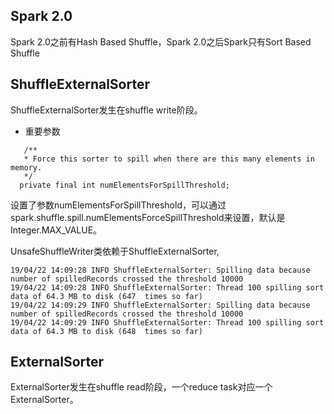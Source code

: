 Spark 2.0 
--
Spark 2.0之前有Hash Based Shuffle，Spark 2.0之后Spark只有Sort Based Shuffle

ShuffleExternalSorter
--
ShuffleExternalSorter发生在shuffle write阶段。

* 重要参数

```
   /**
   * Force this sorter to spill when there are this many elements in memory.
   */
  private final int numElementsForSpillThreshold;
  ```
设置了参数numElementsForSpillThreshold，可以通过spark.shuffle.spill.numElementsForceSpillThreshold来设置，默认是Integer.MAX_VALUE。

UnsafeShuffleWriter类依赖于ShuffleExternalSorter,


```
19/04/22 14:09:28 INFO ShuffleExternalSorter: Spilling data because number of spilledRecords crossed the threshold 10000
19/04/22 14:09:28 INFO ShuffleExternalSorter: Thread 100 spilling sort data of 64.3 MB to disk (647  times so far)
19/04/22 14:09:29 INFO ShuffleExternalSorter: Spilling data because number of spilledRecords crossed the threshold 10000
19/04/22 14:09:29 INFO ShuffleExternalSorter: Thread 100 spilling sort data of 64.3 MB to disk (648  times so far)
```

ExternalSorter
--
ExternalSorter发生在shuffle read阶段，一个reduce task对应一个ExternalSorter。
